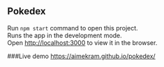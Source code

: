 ## Pokedex

Run `npm start` command to open this project. <br /> Runs the app in the development mode.<br /> Open [http://localhost:3000](http://localhost:3000) to view it in the browser.

###Live demo
https://aimekram.github.io/pokedex/
